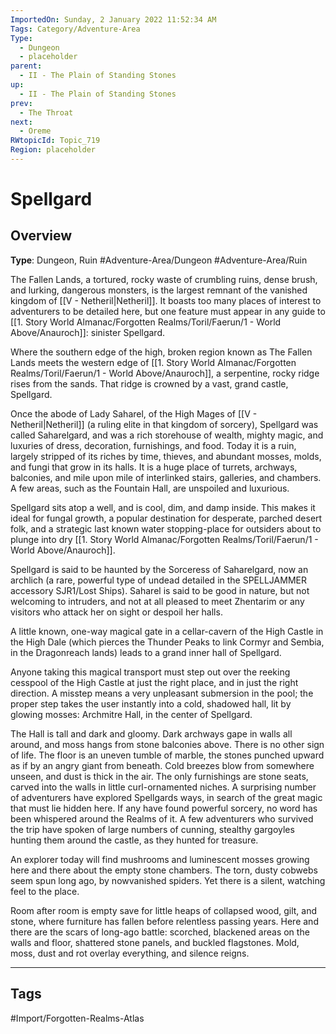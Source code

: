 ```yaml
---
ImportedOn: Sunday, 2 January 2022 11:52:34 AM
Tags: Category/Adventure-Area
Type:
  - Dungeon
  - placeholder
parent:
  - II - The Plain of Standing Stones
up:
  - II - The Plain of Standing Stones
prev:
  - The Throat
next:
  - Oreme
RWtopicId: Topic_719
Region: placeholder
---
```

# Spellgard
## Overview
**Type**: Dungeon, Ruin
#Adventure-Area/Dungeon #Adventure-Area/Ruin

The Fallen Lands, a tortured, rocky waste of crumbling ruins, dense brush, and lurking, dangerous monsters, is the largest remnant of the vanished kingdom of [[V - Netheril|Netheril]]. It boasts too many places of interest to adventurers to be detailed here, but one feature must appear in any guide to [[1. Story World Almanac/Forgotten Realms/Toril/Faerun/1 - World Above/Anauroch]]: sinister Spellgard.

Where the southern edge of the high, broken region known as The Fallen Lands meets the western edge of [[1. Story World Almanac/Forgotten Realms/Toril/Faerun/1 - World Above/Anauroch]], a serpentine, rocky ridge rises from the sands. That ridge is crowned by a vast, grand castle, Spellgard.

Once the abode of Lady Saharel, of the High Mages of [[V - Netheril|Netheril]] (a ruling elite in that kingdom of sorcery), Spellgard was called Saharelgard, and was a rich storehouse of wealth, mighty magic, and luxuries of dress, decoration, furnishings, and food. Today it is a ruin, largely stripped of its riches by time, thieves, and abundant mosses, molds, and fungi that grow in its halls. It is a huge place of turrets, archways, balconies, and mile upon mile of interlinked stairs, galleries, and chambers. A few areas, such as the Fountain Hall, are unspoiled and luxurious.

Spellgard sits atop a well, and is cool, dim, and damp inside. This makes it ideal for fungal growth, a popular destination for desperate, parched desert folk, and a strategic last known water stopping-place for outsiders about to plunge into dry [[1. Story World Almanac/Forgotten Realms/Toril/Faerun/1 - World Above/Anauroch]].

Spellgard is said to be haunted by the Sorceress of Saharelgard, now an archlich (a rare, powerful type of undead detailed in the SPELLJAMMER accessory SJR1/Lost Ships). Saharel is said to be good in nature, but not welcoming to intruders, and not at all pleased to meet Zhentarim or any visitors who attack her on sight or despoil her halls.

A little known, one-way magical gate in a cellar-cavern of the High Castle in the High Dale (which pierces the Thunder Peaks to link Cormyr and Sembia, in the Dragonreach lands) leads to a grand inner hall of Spellgard.

Anyone taking this magical transport must step out over the reeking cesspool of the High Castle at just the right place, and in just the right direction. A misstep means a very unpleasant submersion in the pool; the proper step takes the user instantly into a cold, shadowed hall, lit by glowing mosses: Archmitre Hall, in the center of Spellgard.

The Hall is tall and dark and gloomy. Dark archways gape in walls all around, and moss hangs from stone balconies above. There is no other sign of life. The floor is an uneven tumble of marble, the stones punched upward as if by an angry giant from beneath. Cold breezes blow from somewhere unseen, and dust is thick in the air. The only furnishings are stone seats, carved into the walls in little curl-ornamented niches. A surprising number of adventurers have explored Spellgards ways, in search of the great magic that must lie hidden here. If any have found powerful sorcery, no word has been whispered around the Realms of it. A few adventurers who survived the trip have spoken of large numbers of cunning, stealthy gargoyles hunting them around the castle, as they hunted for treasure.

An explorer today will find mushrooms and luminescent mosses growing here and there about the empty stone chambers. The torn, dusty cobwebs seem spun long ago, by nowvanished spiders. Yet there is a silent, watching feel to the place.

Room after room is empty save for little heaps of collapsed wood, gilt, and stone, where furniture has fallen before relentless passing years. Here and there are the scars of long-ago battle: scorched, blackened areas on the walls and floor, shattered stone panels, and buckled flagstones. Mold, moss, dust and rot overlay everything, and silence reigns.


---
## Tags
#Import/Forgotten-Realms-Atlas

